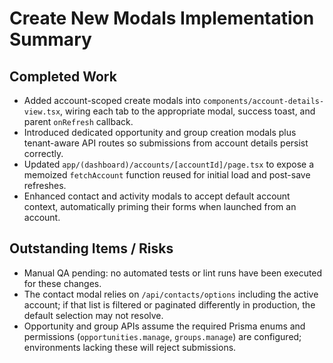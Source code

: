 ﻿# Create New Modals Implementation Summary

## Completed Work
- Added account-scoped create modals into `components/account-details-view.tsx`, wiring each tab to the appropriate modal, success toast, and parent `onRefresh` callback.
- Introduced dedicated opportunity and group creation modals plus tenant-aware API routes so submissions from account details persist correctly.
- Updated `app/(dashboard)/accounts/[accountId]/page.tsx` to expose a memoized `fetchAccount` function reused for initial load and post-save refreshes.
- Enhanced contact and activity modals to accept default account context, automatically priming their forms when launched from an account.

## Outstanding Items / Risks
- Manual QA pending: no automated tests or lint runs have been executed for these changes.
- The contact modal relies on `/api/contacts/options` including the active account; if that list is filtered or paginated differently in production, the default selection may not resolve.
- Opportunity and group APIs assume the required Prisma enums and permissions (`opportunities.manage`, `groups.manage`) are configured; environments lacking these will reject submissions.
